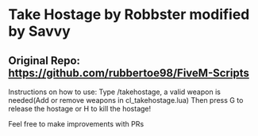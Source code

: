 # Take Hostage by Robbster modified by Savvy

## Original Repo: https://github.com/rubbertoe98/FiveM-Scripts

Instructions on how to use:
Type /takehostage, a valid weapon is needed(Add or remove weapons in cl_takehostage.lua)
Then press G to release the hostage or H to kill the hostage!

Feel free to make improvements with PRs
